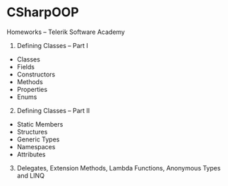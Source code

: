 CSharpOOP
=========

Homeworks – Telerik Software Academy

1. Defining Classes – Part I
  - Classes
  - Fields
  - Constructors
  - Methods
  - Properties
  - Enums

2. Defining Classes – Part II
  - Static Members
  - Structures
  - Generic Types
  - Namespaces
  - Attributes

3. Delegates, Extension Methods, Lambda Functions, Anonymous Types and LINQ
